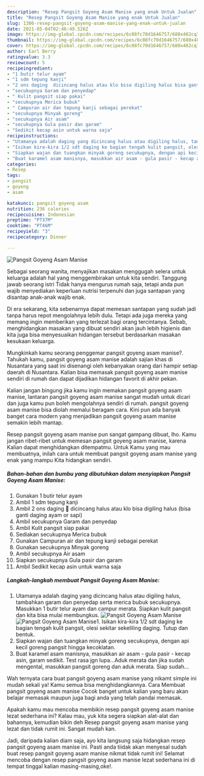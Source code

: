 ```yaml
---
description: "Resep Pangsit Goyeng Asam Manise yang enak Untuk Jualan"
title: "Resep Pangsit Goyeng Asam Manise yang enak Untuk Jualan"
slug: 1306-resep-pangsit-goyeng-asam-manise-yang-enak-untuk-jualan
date: 2021-05-04T02:46:49.526Z
image: https://img-global.cpcdn.com/recipes/6c08fc70d1646757/680x482cq70/pangsit-goyeng-asam-manise-foto-resep-utama.jpg
thumbnail: https://img-global.cpcdn.com/recipes/6c08fc70d1646757/680x482cq70/pangsit-goyeng-asam-manise-foto-resep-utama.jpg
cover: https://img-global.cpcdn.com/recipes/6c08fc70d1646757/680x482cq70/pangsit-goyeng-asam-manise-foto-resep-utama.jpg
author: Earl Berry
ratingvalue: 3.3
reviewcount: 5
recipeingredient:
- "1 butir telur ayam"
- "1 sdm tepung kanji"
- "2 ons daging  dicincang halus atau klo bisa digiling halus bisa ganti daging ayam or sapi"
- "secukupnya Garam dan penyedap"
- " Kulit pangsit siap pakai"
- "secukupnya Merica bubuk"
- " Campuran air dan tepung kanji sebagai perekat"
- "secukupnya Minyak goreng"
- "secukupnya Air asam"
- "secukupnya Gula pasir dan garam"
- "Sedikit kecap asin untuk warna saja"
recipeinstructions:
- "Utamanya adalah daging yang dicincang halus atau digiling halus, tambahkan garam dan penyedap serta merica bubuk secukupnya. Masukkan 1 butir telur ayam dan campur merata. Siapkan kulit pangsit dan kita bisa mulai membungkus."
- "Isikan kira-kira 1/2 sdt daging ke bagian tengah kulit pangsit, olesi sekitar sekeliling daging. Tutup dan bentuk."
- "Siapkan wajan dan tuangkan minyak goreng secukupnya, dengan api kecil goreng pangsit hingga kecoklatan."
- "Buat karamel asam manisnya, masukkan air asam - gula pasir - kecap asin, garam sedikit. Test rasa jgn lupa...Aduk merata dan jika sudah mengental, masukkan pangsit goreng dan aduk merata. Siap sudah..."
categories:
- Resep
tags:
- pangsit
- goyeng
- asam

katakunci: pangsit goyeng asam 
nutrition: 236 calories
recipecuisine: Indonesian
preptime: "PT37M"
cooktime: "PT46M"
recipeyield: "3"
recipecategory: Dinner

---
```



![Pangsit Goyeng Asam Manise](https://img-global.cpcdn.com/recipes/6c08fc70d1646757/680x482cq70/pangsit-goyeng-asam-manise-foto-resep-utama.jpg)

Sebagai seorang wanita, menyajikan masakan menggugah selera untuk keluarga adalah hal yang menggembirakan untuk kita sendiri. Tanggung jawab seorang istri Tidak hanya mengurus rumah saja, tetapi anda pun wajib menyediakan keperluan nutrisi terpenuhi dan juga santapan yang disantap anak-anak wajib enak.

Di era  sekarang, kita sebenarnya dapat memesan santapan yang sudah jadi tanpa harus repot mengolahnya lebih dulu. Tetapi ada juga mereka yang memang ingin memberikan yang terlezat bagi orang tercintanya. Sebab, menghidangkan masakan yang dibuat sendiri akan jauh lebih higienis dan kita juga bisa menyesuaikan hidangan tersebut berdasarkan masakan kesukaan keluarga. 



Mungkinkah kamu seorang penggemar pangsit goyeng asam manise?. Tahukah kamu, pangsit goyeng asam manise adalah sajian khas di Nusantara yang saat ini disenangi oleh kebanyakan orang dari hampir setiap daerah di Nusantara. Kalian bisa memasak pangsit goyeng asam manise sendiri di rumah dan dapat dijadikan hidangan favorit di akhir pekan.

Kalian jangan bingung jika kamu ingin memakan pangsit goyeng asam manise, lantaran pangsit goyeng asam manise sangat mudah untuk dicari dan juga kamu pun boleh mengolahnya sendiri di rumah. pangsit goyeng asam manise bisa diolah memalui beragam cara. Kini pun ada banyak banget cara modern yang menjadikan pangsit goyeng asam manise semakin lebih mantap.

Resep pangsit goyeng asam manise pun sangat gampang dibuat, lho. Kamu jangan ribet-ribet untuk memesan pangsit goyeng asam manise, karena Kalian dapat menghidangkan ditempatmu. Untuk Kamu yang mau membuatnya, inilah cara untuk membuat pangsit goyeng asam manise yang enak yang mampu Kita hidangkan sendiri.

<!--inarticleads1-->

##### Bahan-bahan dan bumbu yang dibutuhkan dalam menyiapkan Pangsit Goyeng Asam Manise:

1. Gunakan 1 butir telur ayam
1. Ambil 1 sdm tepung kanji
1. Ambil 2 ons daging 🐷 dicincang halus atau klo bisa digiling halus (bisa ganti daging ayam or sapi)
1. Ambil secukupnya Garam dan penyedap
1. Ambil  Kulit pangsit siap pakai
1. Sediakan secukupnya Merica bubuk
1. Gunakan  Campuran air dan tepung kanji sebagai perekat
1. Gunakan secukupnya Minyak goreng
1. Ambil secukupnya Air asam
1. Siapkan secukupnya Gula pasir dan garam
1. Ambil Sedikit kecap asin untuk warna saja




<!--inarticleads2-->

##### Langkah-langkah membuat Pangsit Goyeng Asam Manise:

1. Utamanya adalah daging yang dicincang halus atau digiling halus, tambahkan garam dan penyedap serta merica bubuk secukupnya. Masukkan 1 butir telur ayam dan campur merata. Siapkan kulit pangsit dan kita bisa mulai membungkus.
<img src="https://img-global.cpcdn.com/steps/621fcca8e6a36cf5/160x128cq70/pangsit-goyeng-asam-manise-langkah-memasak-1-foto.jpg" alt="Pangsit Goyeng Asam Manise"><img src="https://img-global.cpcdn.com/steps/e5b09d11a5ee83f5/160x128cq70/pangsit-goyeng-asam-manise-langkah-memasak-1-foto.jpg" alt="Pangsit Goyeng Asam Manise">1. Isikan kira-kira 1/2 sdt daging ke bagian tengah kulit pangsit, olesi sekitar sekeliling daging. Tutup dan bentuk.
1. Siapkan wajan dan tuangkan minyak goreng secukupnya, dengan api kecil goreng pangsit hingga kecoklatan.
1. Buat karamel asam manisnya, masukkan air asam - gula pasir - kecap asin, garam sedikit. Test rasa jgn lupa...Aduk merata dan jika sudah mengental, masukkan pangsit goreng dan aduk merata. Siap sudah...




Wah ternyata cara buat pangsit goyeng asam manise yang nikamt simple ini mudah sekali ya! Kamu semua bisa menghidangkannya. Cara Membuat pangsit goyeng asam manise Cocok banget untuk kalian yang baru akan belajar memasak maupun juga bagi anda yang telah pandai memasak.

Apakah kamu mau mencoba membikin resep pangsit goyeng asam manise lezat sederhana ini? Kalau mau, yuk kita segera siapkan alat-alat dan bahannya, kemudian bikin deh Resep pangsit goyeng asam manise yang lezat dan tidak rumit ini. Sangat mudah kan. 

Jadi, daripada kalian diam saja, ayo kita langsung saja hidangkan resep pangsit goyeng asam manise ini. Pasti anda tiidak akan menyesal sudah buat resep pangsit goyeng asam manise nikmat tidak rumit ini! Selamat mencoba dengan resep pangsit goyeng asam manise lezat sederhana ini di tempat tinggal kalian masing-masing,oke!.

